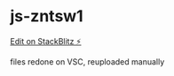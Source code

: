 # js-zntsw1

[Edit on StackBlitz ⚡️](https://stackblitz.com/edit/js-zntsw1)

files redone on VSC, reuploaded manually
